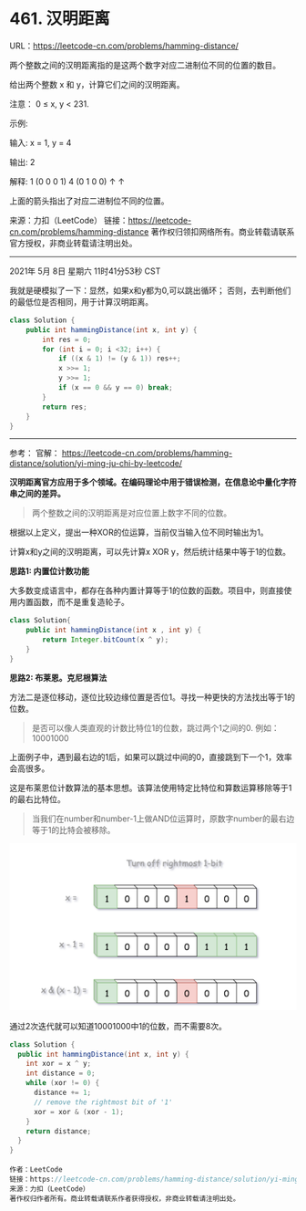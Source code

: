 # 461. 汉明距离

URL：https://leetcode-cn.com/problems/hamming-distance/

两个整数之间的汉明距离指的是这两个数字对应二进制位不同的位置的数目。

给出两个整数 x 和 y，计算它们之间的汉明距离。

注意：
0 ≤ x, y < 231.

示例:

输入: x = 1, y = 4

输出: 2

解释:
1   (0 0 0 1)
4   (0 1 0 0)
       ↑   ↑

上面的箭头指出了对应二进制位不同的位置。

来源：力扣（LeetCode）
链接：https://leetcode-cn.com/problems/hamming-distance
著作权归领扣网络所有。商业转载请联系官方授权，非商业转载请注明出处。

---

2021年 5月 8日 星期六 11时41分53秒 CST

我就是硬模拟了一下：显然，如果x和y都为0,可以跳出循环； 否则，去判断他们的最低位是否相同，用于计算汉明距离。

```java
class Solution {
    public int hammingDistance(int x, int y) {
        int res = 0;
        for (int i = 0; i <32; i++) {
            if ((x & 1) != (y & 1)) res++;
            x >>= 1;
            y >>= 1;
            if (x == 0 && y == 0) break;
        }
        return res;
    }
}
```

---

参考： 官解： https://leetcode-cn.com/problems/hamming-distance/solution/yi-ming-ju-chi-by-leetcode/

**汉明距离官方应用于多个领域。在编码理论中用于错误检测，在信息论中量化字符串之间的差异。**

> 两个整数之间的汉明距离是对应位置上数字不同的位数。

根据以上定义，提出一种XOR的位运算，当前仅当输入位不同时输出为1。

计算x和y之间的汉明距离，可以先计算x XOR y，然后统计结果中等于1的位数。

**思路1: 内置位计数功能**

大多数变成语言中，都存在各种内置计算等于1的位数的函数。项目中，则直接使用内置函数，而不是重复造轮子。

```java
class Solution{
	public int hammingDistance(int x , int y) {
		return Integer.bitCount(x ^ y);
	}
}
```

**思路2: 布莱恩。克尼根算法**

方法二是逐位移动，逐位比较边缘位置是否位1。寻找一种更快的方法找出等于1的位数。

> 是否可以像人类直观的计数比特位1的位数，跳过两个1之间的0. 例如： 10001000

上面例子中，遇到最右边的1后，如果可以跳过中间的0，直接跳到下一个1，效率会高很多。

这是布莱恩位计数算法的基本思想。该算法使用特定比特位和算数运算移除等于1的最右比特位。

> 当我们在number和number-1上做AND位运算时，原数字number的最右边等于1的比特会被移除。

<img src="../lc_images/image-20210508115416616.png" alt="image-20210508115416616" style="zoom:50%;" />

通过2次迭代就可以知道10001000中1的位数，而不需要8次。

```java
class Solution {
  public int hammingDistance(int x, int y) {
    int xor = x ^ y;
    int distance = 0;
    while (xor != 0) {
      distance += 1;
      // remove the rightmost bit of '1'
      xor = xor & (xor - 1);
    }
    return distance;
  }
}

作者：LeetCode
链接：https://leetcode-cn.com/problems/hamming-distance/solution/yi-ming-ju-chi-by-leetcode/
来源：力扣（LeetCode）
著作权归作者所有。商业转载请联系作者获得授权，非商业转载请注明出处。
```

